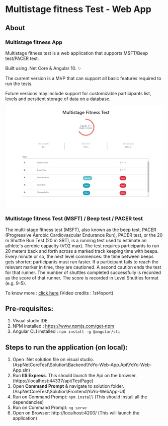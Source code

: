 # Multistage fitness Test - Web App
## About
### Multistage fitness App
Multistage fitness test is a web application that supports MSFT/Beep test/PACER test. 

Built using .Net Core & Angular 10. :sparkles:
 
The current version is a MVP that can support all basic features required to run the tests. 

Future versions may include support for customizable participants list, levels and persitent storage of data on a database.

![Multistage fitness test screenshot](https://github.com/rahul2810/Multistage_fitness/blob/main/beep_test_screenshot.png?raw=true)

### Multistage fitness Test (MSFT) / Beep test / PACER test
The multi-stage fitness test (MSFT), also known as the beep test, PACER (Progressive Aerobic Cardiovascular Endurance Run), PACER test, or the 20 m Shuttle Run Test (20 m SRT), is a running test used to estimate an athlete's aerobic capacity (VO2 max). The test requires participants to run 20 meters back and forth across a marked track keeping time with beeps. Every minute or so, the next level commences: the time between beeps gets shorter; participants must run faster. If a participant fails to reach the relevant marker in time, they are cautioned. A second caution ends the test for that runner. The number of shuttles completed successfully is recorded as the score of that runner. The score is recorded in Level.Shuttles format (e.g. 9-5).

To know more : [click here](https://www.youtube.com/watch?v=9XgGPULnDxY&t=40s&ab_channel=1st4sport) (Video credits : 1st4sport)
 
## Pre-requisites:
1. Visual studio IDE
2. NPM installed : https://www.npmjs.com/get-npm
3. Angular CLI installed : `npm install -g @angular/cli`

## Steps to run the application (on local):
1. Open .Net solution file on visual studio. (AspNetCoreTest\Solution\Backend\YoYo-Web-App.Api\YoYo-Web-App.sln)
2. Run **IIS Express**. This should launch the Api on the browser. (https://localhost:44337/api/TestPage)
3. Open **Command Prompt** & navigate to solution folder. (AspNetCoreTest\Solution\Frontend\YoYo-WebApp-UI\) 
4. Run on Command Prompt: `npm install` (This should install all the dependancies)
5. Run on Command Prompt: `ng serve`  
6. Open on Browser: http://localhost:4200/ (This will launch the application)
